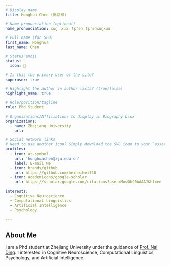 ```yaml
---
# Display name
title: Honghua Chen (陈泓桦)

# Name pronunciation (optional)
name_pronunciation: xuŋ　xuɑ　tʂʻən tʂʻənxuŋxuɑ 

# Full name (for SEO)
first_name: Honghua
last_name: Chen

# Status emoji
status:
  icon: 🍵

# Is this the primary user of the site?
superuser: true

# Highlight the author in author lists? (true/false)
highlight_name: true

# Role/position/tagline
role: Phd Student

# Organizations/Affiliations to display in Biography blox
organizations:
  - name: Zhejiang University
    url: 

# Social network links
# Need to use another icon? Simply download the SVG icon to your `assets/media/icons/` folder.
profiles:
  - icon: at-symbol
    url: 'honghuachen@zju.edu.cn'
    label: E-mail Me
  - icon: brands/github
    url: https://github.com/heiheihei730
  - icon: academicons/google-scholar
    url: https://scholar.google.com/citations?user=MusGhC0AAAAJ&hl=en

interests:
  - Cognitive Neuroscience
  - Computational Linguistics
  - Artificial Intelligence
  - Psychology

---
```

## About Me

I am a Phd student at Zhejiang University under the guidance of [Prof. Nai Ding](https://person.zju.edu.cn/dingnai). I interested in Cognitive Neuroscience, Computational Linguistics, Psychology, and Artificial Intelligence.
